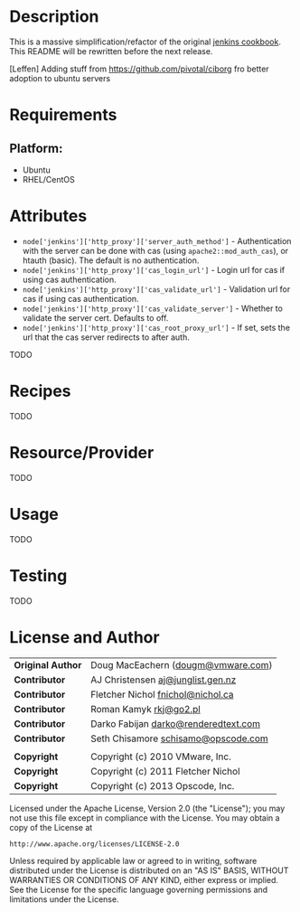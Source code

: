 Description
===========

This is a massive simplification/refactor of the original [jenkins cookbook](http://community.opscode.com/cookbooks/jenkins). This README will be rewritten before the next release.

[Leffen]
Adding stuff from https://github.com/pivotal/ciborg fro better adoption to ubuntu servers

Requirements
============

## Platform:

* Ubuntu
* RHEL/CentOS

Attributes
==========

* `node['jenkins']['http_proxy']['server_auth_method']` - Authentication with
  the server can be done with cas (using `apache2::mod_auth_cas`), or htauth
  (basic). The default is no authentication.
* `node['jenkins']['http_proxy']['cas_login_url']` - Login url for cas if using
  cas authentication.
* `node['jenkins']['http_proxy']['cas_validate_url']` - Validation url for cas
  if using cas authentication.
* `node['jenkins']['http_proxy']['cas_validate_server']` - Whether to validate
  the server cert. Defaults to off.
* `node['jenkins']['http_proxy']['cas_root_proxy_url']` - If set, sets the url
  that the cas server redirects to after auth.

TODO

Recipes
=======

TODO

Resource/Provider
=================

TODO

Usage
=====

TODO

Testing
=======

TODO

License and Author
==================

|                      |                                          |
|:---------------------|:-----------------------------------------|
| **Original Author**  | Doug MacEachern (<dougm@vmware.com>)     |
| **Contributor**      | AJ Christensen <aj@junglist.gen.nz>      |
| **Contributor**      | Fletcher Nichol <fnichol@nichol.ca>      |
| **Contributor**      | Roman Kamyk <rkj@go2.pl>                 |
| **Contributor**      | Darko Fabijan <darko@renderedtext.com>   |
| **Contributor**      | Seth Chisamore <schisamo@opscode.com>    |
|                      |                                          |
| **Copyright**        | Copyright (c) 2010 VMware, Inc.          |
| **Copyright**        | Copyright (c) 2011 Fletcher Nichol       |
| **Copyright**        | Copyright (c) 2013 Opscode, Inc.         |

Licensed under the Apache License, Version 2.0 (the "License");
you may not use this file except in compliance with the License.
You may obtain a copy of the License at

    http://www.apache.org/licenses/LICENSE-2.0

Unless required by applicable law or agreed to in writing, software
distributed under the License is distributed on an "AS IS" BASIS,
WITHOUT WARRANTIES OR CONDITIONS OF ANY KIND, either express or implied.
See the License for the specific language governing permissions and
limitations under the License.
